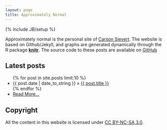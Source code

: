 ```yaml
---
layout: page
title: Approximately Normal
---
```

{% include JB/setup %}

Approximately normal is the personal site of [Carson Sievert](http://cpsievert.github.io). 
The website is based on Github/Jekyll, and graphs are generated dynamically through the R 
package [**knitr**](http://yihui.name/knitr). The source code to these posts are available on [GitHub](http://github.com/cpsievert/cpsievert.github.com/tree/master/_source)

## Latest posts

<ul class="posts">
  {% for post in site.posts limit:10 %}
    <li><span>{{ post.date | date_to_string }}</span> &raquo; <a href="{{ BASE_PATH }}{{ post.url }}">{{ post.title }}</a></li>
  {% endfor %}
  <li><a href="archive.html">Read More...</a></li>
</ul>

## Copyright

All the content in this website is licensed under [CC BY-NC-SA 3.0](http://creativecommons.org/licenses/by-nc-sa/3.0/). 
